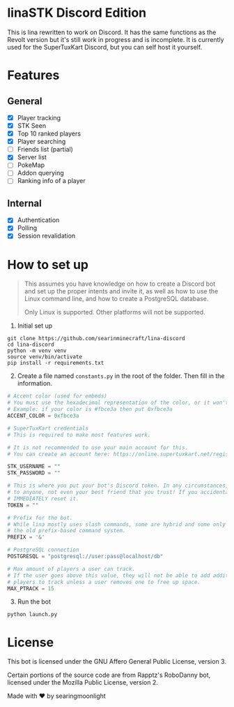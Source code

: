 # linaSTK Discord Edition
This is lina rewritten to work on Discord. It has the same functions as the Revolt version but it's still work in progress and is incomplete. It is currently used for the SuperTuxKart Discord, but you can self host it yourself.

# Features

## General
- [x] Player tracking
- [x] STK Seen
- [x] Top 10 ranked players
- [x] Player searching
- [ ] Friends list (partial)
- [x] Server list
- [ ] PokeMap
- [ ] Addon querying
- [ ] Ranking info of a player
## Internal
- [x] Authentication
- [x] Polling
- [x] Session revalidation

# How to set up

> This assumes you have knowledge on how to create a Discord bot and set up the proper intents and invite it, as well as how to use the Linux command line, and how to create a PostgreSQL database.
> 
> Only Linux is supported. Other platforms will not be supported.

1. Initial set up
```
git clone https://github.com/searinminecraft/lina-discord
cd lina-discord
python -m venv venv
source venv/bin/activate
pip install -r requirements.txt
```

2. Create a file named `constants.py` in the root of the folder. Then fill in the information.
```py
# Accent color (used for embeds)
# You must use the hexadecimal representation of the color, or it won't work!
# Example: if your color is #fbce3a then put 0xfbce3a
ACCENT_COLOR = 0xfbce3a

# SuperTuxKart credentials
# This is required to make most features work.

# It is not recommended to use your main account for this.
# You can create an account here: https://online.supertuxkart.net/register.php

STK_USERNAME = ""
STK_PASSWORD = ""

# This is where you put your bot's Discord token. In any circumstances, DO NOT share this
# to anyone, not even your best friend that you trust! If you accidentally share it,
# IMMEDIATELY reset it.
TOKEN = ""

# Prefix for the bot.
# While lina mostly uses slash commands, some are hybrid and some only use
# the old prefix-based command system.
PREFIX = '&'

# PostgreSQL connection
POSTGRESQL = "postgresql://user:pass@localhost/db" 

# Max amount of players a user can track.
# If the user goes above this value, they will not be able to add additional
# players to track unless a user removes one to free up space.
MAX_PTRACK = 15
```

3. Run the bot
```
python launch.py
```

# License
This bot is licensed under the GNU Affero General Public License, version 3.

Certain portions of the source code are from Rapptz's RoboDanny bot, licensed under the Mozilla Public License, version 2.

Made with :heart: by searingmoonlight
